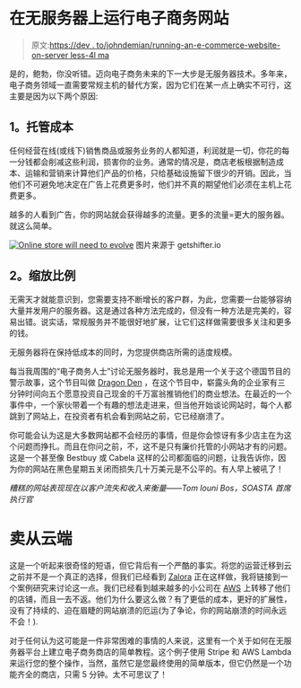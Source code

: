 # 在无服务器上运行电子商务网站

> 原文:[https://dev . to/johndemian/running-an-e-commerce-website-on-server less-4l ma](https://dev.to/johndemian/running-an-e-commerce-website-on-serverless-4lma)

是的，鲍勃，你没听错。迈向电子商务未来的下一大步是无服务器技术。多年来，电子商务领域一直需要常规主机的替代方案，因为它们在某一点上确实不可行，这主要是因为以下两个原因:

## 1。托管成本

任何经营在线(或线下)销售商品或服务业务的人都知道，利润就是一切，你花的每一分钱都会削减这些利润，损害你的业务。通常的情况是，商店老板根据制造成本、运输和营销来计算他们产品的价格，只给基础设施留下很少的开销。因此，当他们不可避免地决定在广告上花费更多时，他们并不真的期望他们必须在主机上花费更多。

越多的人看到广告，你的网站就会获得越多的流量。更多的流量=更大的服务器。就这么简单。

[![Online store will need to evolve](../Images/db48b3eb5145bd83e44b3c675ef4e3c2.png)](https://res.cloudinary.com/practicaldev/image/fetch/s--7ofw-ISu--/c_limit%2Cf_auto%2Cfl_progressive%2Cq_auto%2Cw_880/https://i.imgur.com/WopDvYB.png) 
图片来源于 getshifter.io

## 2。缩放比例

无需天才就能意识到，您需要支持不断增长的客户群，为此，您需要一台能够容纳大量并发用户的服务器。这是通过各种方法完成的，但没有一种方法是完美的，容易出错。说实话，常规服务并不能很好地扩展，让它们这样做需要很多关注和更多的钱。

无服务器将在保持低成本的同时，为您提供商店所需的适度规模。

每当我周围的“电子商务人士”讨论无服务器时，我总是用一个关于这个德国节目的警示故事，这个节目叫做 [Dragon Den](https://www.bbc.co.uk/programmes/p05yffn3) ，在这个节目中，崭露头角的企业家有三分钟时间向五个愿意投资自己现金的千万富翁推销他们的商业想法。在最近的一个事件中，一个家伙带着一个有趣的想法走进来，但当他开始谈论网站时，每个人都跳到了网站上，在投资者有机会看到网站之前，它已经崩溃了。

你可能会认为这是大多数网站都不会经历的事情，但是你会惊讶有多少店主在为这个问题而挣扎。而且在你问之前，不，这不是只有廉价托管的小网站才有的问题。这是一个甚至像 Bestbuy 或 Cabela 这样的公司都面临的问题，让我告诉你，因为你的网站在黑色星期五关闭而损失几十万美元是不公平的。有人早上被吼了！

*糟糕的网站表现现在以客户流失和收入来衡量——Tom louni Bos，SOASTA 首席执行官*

# 卖从云端

这是一个听起来很奇怪的短语，但它背后有一个严酷的事实。将您的运营迁移到云之前并不是一个真正的选择，但我们已经看到 [Zalora](http://zalora.com/) 正在这样做，我将链接到一个案例研究来讨论这一点。我们已经看到越来越多的小公司在 [AWS](https://dashbird.io/blog/serverless-aws-lambda-terms-meanings/) 上转移了他们的店铺，而且一去不返。他们为什么要这么做？有了更低的成本，更好的扩展性，没有了持续的、迫在眉睫的网站崩溃的厄运(为了争论，你的网站崩溃的时间永远不会！).

对于任何认为这可能是一件非常困难的事情的人来说，这里有一个关于如何在无服务器平台上建立电子商务商店的简单教程。这个例子使用 Stripe 和 AWS Lambda 来运行您的整个操作，当然，虽然它是您最终使用的简单版本，但它仍然是一个功能齐全的商店，只需 5 分钟。太不可思议了！